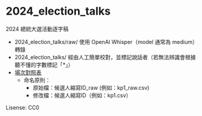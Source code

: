 # 2024_election_talks
2024 總統大選活動逐字稿
* 2024_election_talks/raw/ 使用 OpenAI Whisper（model 通常為 medium）轉錄
* 2024_election_talks/ 經由人工簡單校對，並標記說話者（若無法辨識會根據聽不懂的字數標記「*」）
* [場次對照表](https://docs.google.com/spreadsheets/d/1p-upYRrqWplXeCbm0G_F2HPO6rWO7W3ICTwgz_qw_lg/edit?usp=sharing)
  * 命名原則：
    * 原始檔：候選人縮寫ID_raw (例如：kp1_raw.csv)
    * 修改檔：候選人縮寫ID（例如：kp1.csv）

Lisense: CC0
